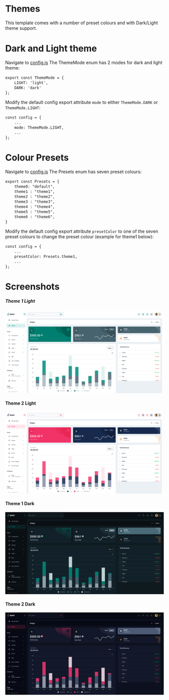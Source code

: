 # Themes

This template comes with a number of preset colours and with Dark/Light theme support.

# Dark and Light theme

Navigate to [config.js](./../src/config.js)
The ThemeMode enum has 2 modes for dark and light theme:

```
export const ThemeMode = {
    LIGHT: 'light',
    DARK: 'dark'
};
```

Modify the default config export attribute `mode` to either `ThemeMode.DARK` or `ThemeMode.LIGHT`:

```
const config = {
    ...
    mode: ThemeMode.LIGHT, 
    ...
};
```



# Colour Presets

Navigate to [config.js](./../src/config.js)
The Presets enum has seven preset colours:

```
export const Presets = {
    theme0: "default",
    theme1 : "theme1",
    theme2 : "theme2",
    theme3 : "theme3",
    theme4 : "theme4",
    theme5 : "theme5",
    theme6 : "theme6",
}
```

Modify the default config export attribute `presetColor` to one of the seven preset colours to change the preset colour (example for theme1 below):

```
const config = {
    ...
    presetColor: Presets.theme1, 
    ...
};
```


# Screenshots

##### Theme 1 Light

![image](./images/theme1_light.png)

#### Theme 2 Light

![image](./images/theme2_light.png)

#### Theme 1 Dark

![image](./images/theme1_dark.png)

#### Theme 2 Dark

![image](./images/theme2_dark.png)